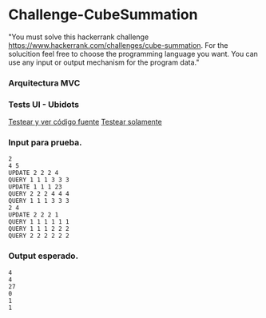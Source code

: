 # Challenge-CubeSummation
"You must solve this hackerrank challenge https://www.hackerrank.com/challenges/cube-summation. For the solucition feel free to choose the programming language you want. You can use any input or output mechanism for the program data."

### Arquitectura MVC
### Tests UI - Ubidots 
[Testear y ver código fuente](https://codepen.io/yerlinmatu/pen/JMorJy?editors=0010)
[Testear solamente](https://yerlinmatu.github.io/Challenge-CubeSummation/)
### Input para prueba.
```
2
4 5
UPDATE 2 2 2 4
QUERY 1 1 1 3 3 3
UPDATE 1 1 1 23
QUERY 2 2 2 4 4 4
QUERY 1 1 1 3 3 3
2 4
UPDATE 2 2 2 1
QUERY 1 1 1 1 1 1
QUERY 1 1 1 2 2 2
QUERY 2 2 2 2 2 2
```

### Output esperado.  
```
4
4
27
0
1
1
```
